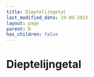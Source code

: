 ```yaml
---
title: Dieptelijngetal
last_modified_date: 19-09-2023
layout: page
parent: D
has_children: false
---
```


Dieptelijngetal
===============

